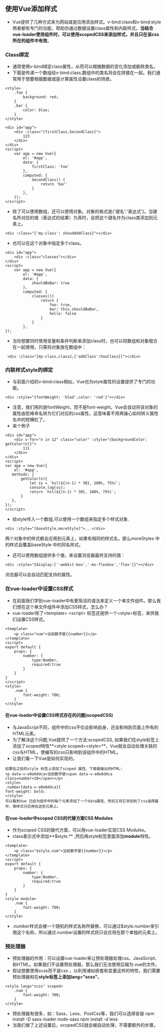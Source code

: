 ## 使用Vue添加样式
- Vue提供了几种方式来为网站或是应用添加样式。v-bind:class和v-bind:style两者都有专门的功能，帮助你通过数据设置class属性和内联样式。**当结合vue-loader使用组件时，可以使用scopedCSS来添加样式，井且只在该css所在的组件中有效**。
### Class绑定
- 通常使用v-bind绑定class属性，从而可以根据数据的变化添加或删除类名。
- 下面是传递一个数组给v-bind:class,数组中的类名将会在拼接在一起。我们通常用于想要根据数据或是计算属性设置class的场景。
~~~
<style>
    .foo {
        background: red;
    }
    .bar {
        color: blue;
    }
</style>

<div id="app">
    <div :class="[firstClass,SecondClass]">
        123
    </div>
</div>
<script>
    var app = new Vue({
        el: '#app',
        data: {
            firstClass: 'foo'
        },
        computed: {
            SecondClass() {
                return 'bar'
            }
        },
    });    
</script>      
~~~
- 除了可以使用数组，还可以使用对象。对象的格式是{'键名':'表达式'}。当键名所对应的值（表达式的结果）为真时，会把这个键名作为class类添加到元素上。
~~~
<div :class="{'my-class': shoudAddClass}"></div>
~~~
- 也可以在这个对象中指定多个class。
~~~
<div id="app">
    <div :class="classes"></div>
</div>
<script>
    var app = new Vue({
        el: '#app',
        data: {
            shouldBeBar: true
        },
        computed: {
            classes(){
                return {
                    foo: true,
                    bar: this.shouldBeBar,
                    hello: false
                }
            }
        },
});
~~~
- 当你想要同时使用变量和条件判断来添加class时，也可以将数组和对象棍合在一起使用，只需将对象放在数组中：
~~~
 <div :class="[my-class,class2,{'addClass':hasClass}]"></div>
~~~
### 内联样式style的绑定
- 与前面介绍的v-bind:class相似，Vue也为style属性的设置提供了专门的功能。
~~~
<div :style="{fontWeight: 'blod',color: 'red'}"></div>
~~~
- 注意，我们用的是fontWeight，而不是font-weight。Vue会自动将该对象的属性由驼峰命名转为它们对应的css属性，这意味着不用再操心如何转义属性名中的短横杠了。
- 来个例子
~~~
<div id="app">
    <div v-for="n in 12" class="color" :style="{backgroundColor: getColor(n)}">
        111
    </div>
</div>
<script>
var app = new Vue({
    el: '#app',
   methods: {
       getColor(n){
           let ss = `hsl(${(n-1) * 30}, 100%, 75%)`;
           console.log(ss);
           return `hsl(${(n-1) * 30}, 100%, 75%)`;
       }
   },
}); 
</script>   
~~~
- 给style传入一个数组,可以使用一个数组来指定多个样式对象.
~~~
<div :style="[baseStyle,moreStyle]">...</div>
~~~
两个对象中的样式都会应用到元素上，如果有相同的样式名，那么moreStyles 中的样式会覆盖baseStyle 中的同名样式。
- 还可以使用数组提供多个值，来设置浏览器最终支持的值：
~~~
<div :style="{display:['-webkit-box','-ms-flesbox','flex']}"></div>
~~~
浏览器可以会自动匹配支持的属性。
### 在vue-loader中设置CSS样式
- 在前面我们学到vue-loader中有更简洁的语法来定义一个单文件组件。那么我们想在这个单文件组件中添加CSS样式，怎么办？
- vue-loader除了\<template\> \<script\> 标签还提供一个\<style\>标签，来供我们设置CSS样式。
~~~
<template>
    <p class="num">当前数字是{{number}}</p>
</template>
<script>
export default {
    props: {
        number: {
            type:Number,
            required:true
        }
    }
}
</script>
<style>
    .num {
        font-weight: 700;
    }
</style>
~~~
#### 在vue-loader中设置CSS样式存在的问题(scopedCSS) 
- 与JavaScript不同，组件中的css不仅会影响自身，还会影响到页面上所有的HTML元素。
- 为了解决这个问题,Vue提供了一个方法:scopedCSS, 如果我们在style标签上添加了scoped特性**\<style scoped\>\<style>**，Vue就会自动处理关联的css与HTML，使编写的css只影响到该组件中的HTML。
- 让我们看一下Vue是如何实现的。
~~~
如果在之前的style 标签上添加了scoped 属性，下面是输出的HTML:
<p data-v-e0e8ddca>当前数字是<span data-v-e0e8ddca class=number>10</span></p>
<style>
.number[data-v-e0e8ddca]{
font-weight: bold;
</style>
可以看到Vue 已经为组件中的每个元素添加了一个data属性，然后又将它添加到了css选择器中，使样式只应用在这些元素上。
~~~
#### 在vue-loader中scoped CSS的代替方案CSS Modules
- 作为scoped CSS的替代方案，可以用vue-loader实现CSS Modules。
- class表示式中添加**$style.** ,然后再style标签里面添加**module**特性。
~~~
<template>
    <p class="$style.num">当前数字是{{number}}</p>
</template>
<script>
export default {
    props: {
        number: {
            type:Number,
            required:true
        }
    }
}
<style module>
    .num {
        font-weight: 700;
    }
</style>
~~~
- .number样式会被一个随机的样式名称所替换，可以通过$style.number来引用这个名称，所以通过.number设置的样式将只会应用在那个单独的元素上。
### 预处理器
- 预处理器的作用：可以设置vue-loader来让预处理器处理css、JavaScript、和HTML。如果我们不设置预处理器，那么我们无法使用后缀为.vue的文件。
- 假设想要使用scss而不是css ，以利用诸如嵌套和变量这样的特性，我们需要预处理器和在**style标签上添加lang="scss"**。
~~~
<style lang="scss" scoped>
    .num {
        font-weight: 700;
    }
</style>
~~~
- 预处理器有很多，如：Sass、Less、PostCss等，我们可以选择安装
   npm install -D sass-loader node-sass
    npm install -d less
- 当我们做了上述设置后，scopedCSS就会被自动处理，不需要额外的步骤。


